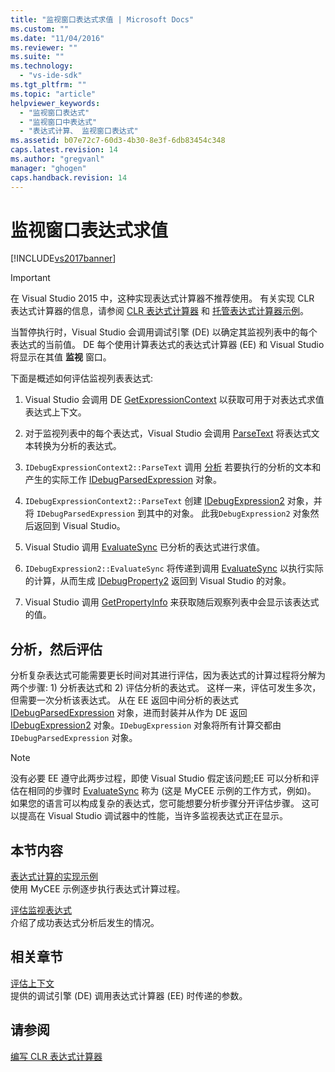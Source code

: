 ```yaml
---
title: "监视窗口表达式求值 | Microsoft Docs"
ms.custom: ""
ms.date: "11/04/2016"
ms.reviewer: ""
ms.suite: ""
ms.technology: 
  - "vs-ide-sdk"
ms.tgt_pltfrm: ""
ms.topic: "article"
helpviewer_keywords: 
  - "监视窗口表达式"
  - "监视窗口中表达式"
  - "表达式计算、 监视窗口表达式"
ms.assetid: b07e72c7-60d3-4b30-8e3f-6db83454c348
caps.latest.revision: 14
ms.author: "gregvanl"
manager: "ghogen"
caps.handback.revision: 14
---
```

# 监视窗口表达式求值
[!INCLUDE[vs2017banner](../../code-quality/includes/vs2017banner.md)]

> [!IMPORTANT]
>  在 Visual Studio 2015 中，这种实现表达式计算器不推荐使用。 有关实现 CLR 表达式计算器的信息，请参阅 [CLR 表达式计算器](https://github.com/Microsoft/ConcordExtensibilitySamples/wiki/CLR-Expression-Evaluators) 和 [托管表达式计算器示例](https://github.com/Microsoft/ConcordExtensibilitySamples/wiki/Managed-Expression-Evaluator-Sample)。  
  
 当暂停执行时，Visual Studio 会调用调试引擎 \(DE\) 以确定其监视列表中的每个表达式的当前值。 DE 每个使用计算表达式的表达式计算器 \(EE\) 和 Visual Studio 将显示在其值 **监视** 窗口。  
  
 下面是概述如何评估监视列表表达式:  
  
1.  Visual Studio 会调用 DE [GetExpressionContext](../../extensibility/debugger/reference/idebugstackframe2-getexpressioncontext.md) 以获取可用于对表达式求值表达式上下文。  
  
2.  对于监视列表中的每个表达式，Visual Studio 会调用 [ParseText](../../extensibility/debugger/reference/idebugexpressioncontext2-parsetext.md) 将表达式文本转换为分析的表达式。  
  
3.  `IDebugExpressionContext2::ParseText` 调用 [分析](../../extensibility/debugger/reference/idebugexpressionevaluator-parse.md) 若要执行的分析的文本和产生的实际工作 [IDebugParsedExpression](../../extensibility/debugger/reference/idebugparsedexpression.md) 对象。  
  
4.  `IDebugExpressionContext2::ParseText` 创建 [IDebugExpression2](../../extensibility/debugger/reference/idebugexpression2.md) 对象，并将 `IDebugParsedExpression` 到其中的对象。 此我`DebugExpression2` 对象然后返回到 Visual Studio。  
  
5.  Visual Studio 调用 [EvaluateSync](../../extensibility/debugger/reference/idebugexpression2-evaluatesync.md) 已分析的表达式进行求值。  
  
6.  `IDebugExpression2::EvaluateSync` 将传递到调用 [EvaluateSync](../../extensibility/debugger/reference/idebugparsedexpression-evaluatesync.md) 以执行实际的计算，从而生成 [IDebugProperty2](../../extensibility/debugger/reference/idebugproperty2.md) 返回到 Visual Studio 的对象。  
  
7.  Visual Studio 调用 [GetPropertyInfo](../../extensibility/debugger/reference/idebugproperty2-getpropertyinfo.md) 来获取随后观察列表中会显示该表达式的值。  
  
## 分析，然后评估  
 分析复杂表达式可能需要更长时间对其进行评估，因为表达式的计算过程将分解为两个步骤: 1\) 分析表达式和 2\) 评估分析的表达式。 这样一来，评估可发生多次，但需要一次分析该表达式。 从在 EE 返回中间分析的表达式 [IDebugParsedExpression](../../extensibility/debugger/reference/idebugparsedexpression.md) 对象，进而封装并从作为 DE 返回 [IDebugExpression2](../../extensibility/debugger/reference/idebugexpression2.md) 对象。`IDebugExpression` 对象将所有计算交都由 `IDebugParsedExpression` 对象。  
  
> [!NOTE]
>  没有必要 EE 遵守此两步过程，即使 Visual Studio 假定该问题;EE 可以分析和评估在相同的步骤时 [EvaluateSync](../../extensibility/debugger/reference/idebugparsedexpression-evaluatesync.md) 称为 \(这是 MyCEE 示例的工作方式，例如\)。 如果您的语言可以构成复杂的表达式，您可能想要分析步骤分开评估步骤。 这可以提高在 Visual Studio 调试器中的性能，当许多监视表达式正在显示。  
  
## 本节内容  
 [表达式计算的实现示例](../../extensibility/debugger/sample-implementation-of-expression-evaluation.md)  
 使用 MyCEE 示例逐步执行表达式计算过程。  
  
 [评估监视表达式](../../extensibility/debugger/evaluating-a-watch-expression.md)  
 介绍了成功表达式分析后发生的情况。  
  
## 相关章节  
 [评估上下文](../../extensibility/debugger/evaluation-context.md)  
 提供的调试引擎 \(DE\) 调用表达式计算器 \(EE\) 时传递的参数。  
  
## 请参阅  
 [编写 CLR 表达式计算器](../../extensibility/debugger/writing-a-common-language-runtime-expression-evaluator.md)